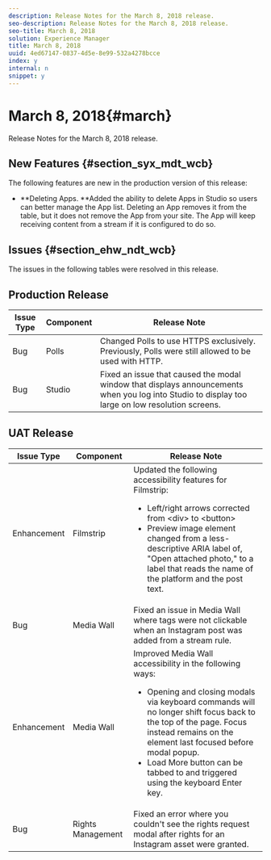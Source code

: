 ```yaml
---
description: Release Notes for the March 8, 2018 release.
seo-description: Release Notes for the March 8, 2018 release.
seo-title: March 8, 2018
solution: Experience Manager
title: March 8, 2018
uuid: 4ed67147-0837-4d5e-8e99-532a4278bcce
index: y
internal: n
snippet: y
---
```


# March 8, 2018{#march}

Release Notes for the March 8, 2018 release.

## New Features {#section_syx_mdt_wcb}

The following features are new in the production version of this release:

* **Deleting Apps. **Added the ability to delete Apps in Studio so users can better manage the App list. Deleting an App removes it from the table, but it does not remove the App from your site. The App will keep receiving content from a stream if it is configured to do so.

## Issues {#section_ehw_ndt_wcb}

The issues in the following tables were resolved in this release.

## Production Release

|  **Issue Type** | **Component** | **Release Note** |
|---|---|---|
|  Bug | Polls | Changed Polls to use HTTPS exclusively. Previously, Polls were still allowed to be used with HTTP.  |
|  Bug | Studio | Fixed an issue that caused the modal window that displays announcements when you log into Studio to display too large on low resolution screens. |

## UAT Release

|Issue Type|Component|Release Note|
|--- |--- |--- |
|Enhancement|Filmstrip|Updated the following accessibility features for Filmstrip: <br/><ul><li>Left/right arrows corrected from &lt;div&gt; to &lt;button&gt; </li><li>Preview image element changed from a less-descriptive ARIA label of, "Open attached photo," to a label that reads the name of the platform and the post text.</li></ul>|
|Bug|Media Wall|Fixed an issue in Media Wall where tags were not clickable when an Instagram post was added from a stream rule.|
|Enhancement|Media Wall|Improved Media Wall accessibility in the following ways: <br/><ul><li>Opening and closing modals via keyboard commands will no longer shift focus back to the top of the page. Focus instead remains on the element last focused before modal popup.</li><li>Load More button can be tabbed to and triggered using the keyboard Enter key.</li></ul>|
|Bug|Rights Management|Fixed an error where you couldn't see the rights request modal after rights for an Instagram asset were granted.|

